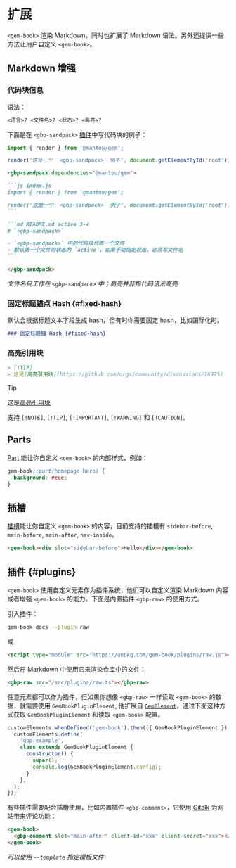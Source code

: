 # 扩展

`<gem-book>` 渲染 Markdown，同时也扩展了 Markdown 语法。另外还提供一些方法让用户自定义 `<gem-book>`。

## Markdown 增强

### 代码块信息

语法：

```md
<语言>? <文件名>? <状态>? <高亮>?
```

下面是在 `<gbp-sandpack>` [插件](#plugins)中写代码块的例子：

<gbp-sandpack dependencies="@mantou/gem">

```js index.js
import { render } from '@mantou/gem';

render('这是一个 `<gbp-sandpack>` 例子', document.getElementById('root'));
```

````md README.md active 12-13
<gbp-sandpack dependencies="@mantou/gem">

```js index.js
import { render } from '@mantou/gem';

render('这是一个 `<gbp-sandpack>` 例子', document.getElementById('root'));
```

```md README.md active 3-4
# `<gbp-sandpack>`

- `<gbp-sandpack>` 中的代码块代表一个文件
- 默认第一个文件的状态为 `active`，如果手动指定状态，必须写文件名
```

</gbp-sandpack>
````

</gbp-sandpack>

_文件名只工作在 `<gbp-sandpack>` 中；高亮并非指代码语法高亮_

### 固定标题锚点 Hash {#fixed-hash}

默认会根据标题文本字段生成 hash，但有时你需要固定 hash，比如国际化时。

```md
### 固定标题锚 Hash {#fixed-hash}
```

### 高亮引用块

```md
> [!TIP]
> 这是[高亮引用块](https://github.com/orgs/community/discussions/16925)
```

> [!TIP]
> 这是[高亮引用块](https://github.com/orgs/community/discussions/16925)

支持 `[!NOTE]`, `[!TIP]`, `[!IMPORTANT]`, `[!WARNING]` 和 `[!CAUTION]`。

## Parts

[Part](https://developer.mozilla.org/en-US/docs/Web/HTML/Global_attributes/part) 能让你自定义 `<gem-book>` 的内部样式，例如：

```css
gem-book::part(homepage-hero) {
  background: #eee;
}
```

## 插槽

[插槽](https://developer.mozilla.org/en-US/docs/Web/HTML/Global_attributes/slot)能让你自定义 `<gem-book>` 的内容，目前支持的插槽有 `sidebar-before`, `main-before`, `main-after`, `nav-inside`。

```html
<gem-book><div slot="sidebar-before">Hello</div></gem-book>
```

## 插件 {#plugins}

`<gem-book>` 使用自定义元素作为插件系统，他们可以自定义渲染 Markdown 内容或者增强 `<gem-book>` 的能力。下面是内置插件 `<gbp-raw>` 的使用方式。

引入插件：

```bash
gem-book docs --plugin raw
```

或

```html
<script type="module" src="https://unpkg.com/gem-book/plugins/raw.js"></script>
```

然后在 Markdown 中使用它来渲染仓库中的文件：

```md
<gbp-raw src="/src/plugins/raw.ts"></gbp-raw>
```

任意元素都可以作为插件，但如果你想像 `<gbp-raw>` 一样读取 `<gem-book>` 的数据，就需要使用 `GemBookPluginElement`, 他扩展自 [`GemElement`](https://gemjs.org/api/)，通过下面这种方式获取 `GemBookPluginElement` 和读取 `<gem-book>` 配置。

```js
customElements.whenDefined('gem-book').then(({ GemBookPluginElement }) => {
  customElements.define(
    'gbp-example',
    class extends GemBookPluginElement {
      constructor() {
        super();
        console.log(GemBookPluginElement.config);
      }
    },
  );
});
```

有些插件需要配合插槽使用，比如内置插件 `<gbp-comment>`，它使用 [Gitalk](https://github.com/gitalk/gitalk) 为网站带来评论功能：

```html
<gem-book>
  <gbp-comment slot="main-after" client-id="xxx" client-secret="xxx"></gbp-comment>
</gem-book>
```

_可以使用 `--template` 指定模板文件_
